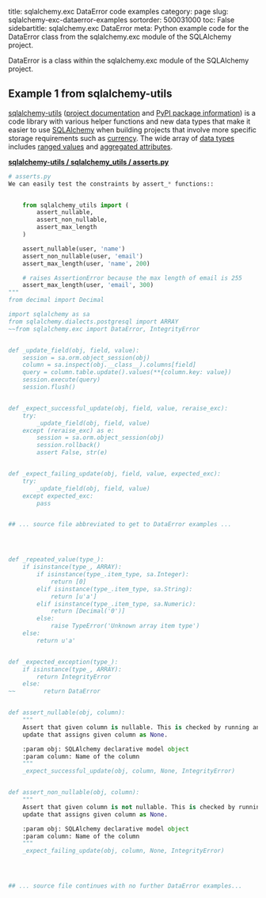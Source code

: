 title: sqlalchemy.exc DataError code examples
category: page
slug: sqlalchemy-exc-dataerror-examples
sortorder: 500031000
toc: False
sidebartitle: sqlalchemy.exc DataError
meta: Python example code for the DataError class from the sqlalchemy.exc module of the SQLAlchemy project.


DataError is a class within the sqlalchemy.exc module of the SQLAlchemy project.


## Example 1 from sqlalchemy-utils
[sqlalchemy-utils](https://github.com/kvesteri/sqlalchemy-utils)
([project documentation](https://sqlalchemy-utils.readthedocs.io/en/latest/)
and
[PyPI package information](https://pypi.org/project/SQLAlchemy-Utils/))
is a code library with various helper functions and new data types
that make it easier to use [SQLAlchemy](/sqlachemy.html) when building
projects that involve more specific storage requirements such as
[currency](https://sqlalchemy-utils.readthedocs.io/en/latest/data_types.html#module-sqlalchemy_utils.types.currency).
The wide array of
[data types](https://sqlalchemy-utils.readthedocs.io/en/latest/data_types.html)
includes [ranged values](https://sqlalchemy-utils.readthedocs.io/en/latest/range_data_types.html)
and [aggregated attributes](https://sqlalchemy-utils.readthedocs.io/en/latest/aggregates.html).

[**sqlalchemy-utils / sqlalchemy_utils / asserts.py**](https://github.com/kvesteri/sqlalchemy-utils/blob/master/sqlalchemy_utils/./asserts.py)

```python
# asserts.py
We can easily test the constraints by assert_* functions::


    from sqlalchemy_utils import (
        assert_nullable,
        assert_non_nullable,
        assert_max_length
    )

    assert_nullable(user, 'name')
    assert_non_nullable(user, 'email')
    assert_max_length(user, 'name', 200)

    # raises AssertionError because the max length of email is 255
    assert_max_length(user, 'email', 300)
"""
from decimal import Decimal

import sqlalchemy as sa
from sqlalchemy.dialects.postgresql import ARRAY
~~from sqlalchemy.exc import DataError, IntegrityError


def _update_field(obj, field, value):
    session = sa.orm.object_session(obj)
    column = sa.inspect(obj.__class__).columns[field]
    query = column.table.update().values(**{column.key: value})
    session.execute(query)
    session.flush()


def _expect_successful_update(obj, field, value, reraise_exc):
    try:
        _update_field(obj, field, value)
    except (reraise_exc) as e:
        session = sa.orm.object_session(obj)
        session.rollback()
        assert False, str(e)


def _expect_failing_update(obj, field, value, expected_exc):
    try:
        _update_field(obj, field, value)
    except expected_exc:
        pass


## ... source file abbreviated to get to DataError examples ...




def _repeated_value(type_):
    if isinstance(type_, ARRAY):
        if isinstance(type_.item_type, sa.Integer):
            return [0]
        elif isinstance(type_.item_type, sa.String):
            return [u'a']
        elif isinstance(type_.item_type, sa.Numeric):
            return [Decimal('0')]
        else:
            raise TypeError('Unknown array item type')
    else:
        return u'a'


def _expected_exception(type_):
    if isinstance(type_, ARRAY):
        return IntegrityError
    else:
~~        return DataError


def assert_nullable(obj, column):
    """
    Assert that given column is nullable. This is checked by running an SQL
    update that assigns given column as None.

    :param obj: SQLAlchemy declarative model object
    :param column: Name of the column
    """
    _expect_successful_update(obj, column, None, IntegrityError)


def assert_non_nullable(obj, column):
    """
    Assert that given column is not nullable. This is checked by running an SQL
    update that assigns given column as None.

    :param obj: SQLAlchemy declarative model object
    :param column: Name of the column
    """
    _expect_failing_update(obj, column, None, IntegrityError)




## ... source file continues with no further DataError examples...


```


